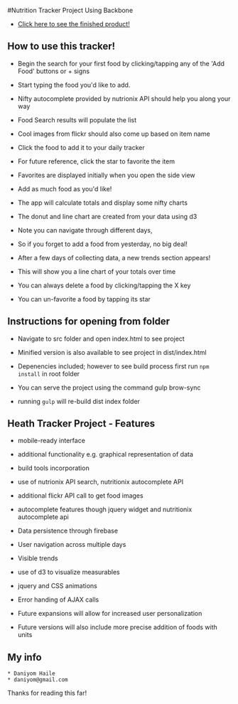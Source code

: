 #Nutrition Tracker Project Using Backbone

* 	[Click here to see the finished product!](http://sallust.github.io/nutrition-tracker-p5b/)

## How to use  this tracker!

* 	Begin the search for your first food by clicking/tapping any of the 'Add Food' buttons or + signs
* 	Start typing the food you'd like to add.
*	Nifty autocomplete provided by nutrionix API should help you along your way
* 	Food Search results will populate the list
*	Cool images from flickr should also come up based on item name
*	Click the food to add it to your daily tracker
* 	For future reference, click the star to favorite the item
*	Favorites are displayed initially when you open the side view
*	Add as much food as you'd like!
*	The app will calculate totals and display some nifty charts
*	The donut and line chart are created from your data using d3
*	Note you can navigate through different days,
* 	So if you forget to add a food from yesterday, no big deal!
*	After a few days of collecting data, a new trends section appears!
*	This will show you a line chart of your totals over time

*	You can always delete a food by clicking/tapping the X key
*	You can un-favorite a food by tapping its star



## Instructions for opening from folder

*  	Navigate to src folder and open index.html to see project

* 	Minified version is also available to see project in dist/index.html

*  	Depenencies included; however to see build process first run `npm install` in root folder

*	You can serve the project using the command gulp brow-sync

*	running  `gulp`  will re-build dist index folder



## Heath Tracker Project -  Features

*	mobile-ready interface

*	additional functionality e.g. graphical representation of data

* 	build tools incorporation

* 	use of nutrionix API search, nutritionix autocomplete API

* 	additional flickr API call to get food images

* 	autocomplete features though jquery widget and nutritionix autocomplete api

* 	Data persistence through firebase

*	User navigation across multiple days

*	Visible trends

*	use of d3 to visualize measurables

*	jquery and CSS animations

*	Error handing of AJAX calls

*	Future expansions will allow for increased user personalization

*	Future versions will also include more precise addition of foods with units

## My info
	* Daniyom Haile
	* daniyom@gmail.com

Thanks for reading this far!

